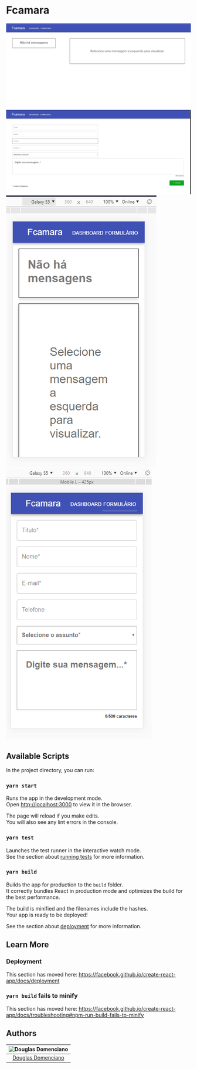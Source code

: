 # Fcamara

<img src="https://github.com/DouglasDomenciano/Fcamara/blob/master/mocks/dashWeb.PNG"  title="DashboardWeb" alt="DashboardWeb">
<img src="https://github.com/DouglasDomenciano/Fcamara/blob/master/mocks/formWeb.PNG" title="formWeb" alt="formWeb">
<img src="https://github.com/DouglasDomenciano/Fcamara/blob/master/mocks/dashMobile.PNG" title="DashboardMobile" alt="DashboardMobile">
<img src="https://github.com/DouglasDomenciano/Fcamara/blob/master/mocks/formMobile.PNG" title="formMobile" alt="formMobile">

## Available Scripts

In the project directory, you can run:

### `yarn start`

Runs the app in the development mode.<br />
Open [http://localhost:3000](http://localhost:3000) to view it in the browser.

The page will reload if you make edits.<br />
You will also see any lint errors in the console.

### `yarn test`

Launches the test runner in the interactive watch mode.<br />
See the section about [running tests](https://facebook.github.io/create-react-app/docs/running-tests) for more information.

### `yarn build`

Builds the app for production to the `build` folder.<br />
It correctly bundles React in production mode and optimizes the build for the best performance.

The build is minified and the filenames include the hashes.<br />
Your app is ready to be deployed!

See the section about [deployment](https://facebook.github.io/create-react-app/docs/deployment) for more information.


## Learn More

### Deployment

This section has moved here: https://facebook.github.io/create-react-app/docs/deployment

### `yarn build` fails to minify

This section has moved here: https://facebook.github.io/create-react-app/docs/troubleshooting#npm-run-build-fails-to-minify

## Authors

| ![Douglas Domenciano](https://avatars0.githubusercontent.com/u/17892023?s=400&u=415ca6c987e97e58191c70ba433f800b3314c393&v=4)|
|:---------------------:|
|  [Douglas Domenciano](https://github.com/DouglasDomenciano/)   |
